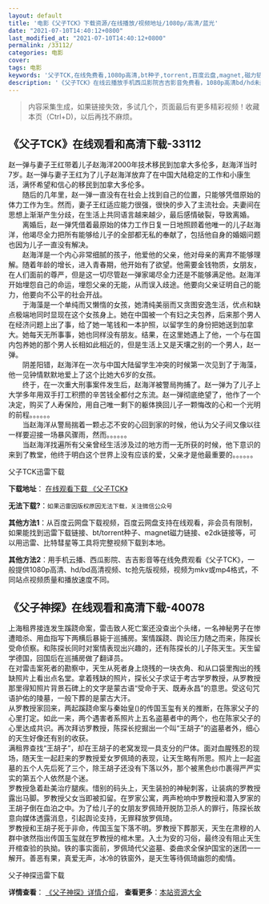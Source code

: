 ```yaml
---
layout: default
title: '电影《父子TCK》下载资源/在线播放/视频地址/1080p/高清/蓝光'
date: "2021-07-10T14:40:12+0800"
last_modified_at: "2021-07-10T14:40:12+0800"
permalink: /33112/
categories: 电影
cover:
tags: 电影
keywords: '父子TCK,在线免费看,1080p高清,bt种子,torrent,百度云盘,magnet,磁力链,迅雷下载资源'
description: '《父子TCK》在线云播放手机西瓜影院吉吉影音免费看，1080p高清bd/hd未删减完整版和tc抢先枪版，mkv/mp4格式，附带bt/torrent种子、magnet/磁力链、百度云盘、网盘资源迅雷下载链接'
---
```


>内容采集生成，如果链接失效，多试几个，页面最后有更多精彩视频！收藏本页（Ctrl+D)，以后再找不麻烦。


## 《父子TCK》在线观看和高清下载-33112

赵一弹与妻子王红带着儿子赵海洋2000年技术移民到加拿大多伦多，赵海洋当时7岁。赵一弹与妻子王红为了儿子赵海洋放弃了在中国大陆稳定的工作和小康生活，满怀希望和信心的移民到加拿大多伦多。<br />　　随后的几年里，赵一弹一直没有在社会上找到自己的位置，只能够凭借原始的体力工作为生。然而，妻子王红适应能力很强，很快的步入了主流社会。夫妻间在思想上渐渐产生分歧，在生活上共同语言越来越少，最后感情破裂，导致离婚。<br />　　离婚后，赵一弹凭借着最原始的体力工作日复一日地照顾着他唯一的儿子赵海洋，他竭尽全力把所有能够给儿子的全部都无私的奉献了，包括他自身的婚姻问题也因为儿子一直没有解决。<br />　　赵海洋是一个内心非常细腻的孩子，他爱他的父亲，他对母亲的离弃不能够理解。随着年龄的增长，进入青春期，他开始有了欲望。他需要金钱物质，女朋友，在人们面前的尊严，但是这一切尽管赵一弹家竭尽全力还是不能够满足他。赵海洋开始埋怨自己的命运，埋怨父亲的无能，从而误入歧途。他要向父亲证明自己的能力，他要向不公平的社会开战。<br />　　于海藻是一个单纯而又懒惰的女孩，她清纯美丽而又贪图安逸生活，优点和缺点极端地同时显现在这个女孩身上。她在中国被一个有妇之夫包养，后来那个男人在经济问题上出了事，给了她一笔钱和一本护照，以留学生的身份把她送到加拿大。她每天无所事事，她也同样没有朋友。结果，在这里她遇上了他，一个与在国内包养她的那个男人长相如此相近的，但是生活上又是天壤之别的一个男人，赵一弹。<br />　　阴差阳错，赵海洋在一次与中国大陆留学生冲突的时候第一次见到了于海藻，他一见钟情默默地爱上了这个比她大6岁的女孩。<br />　　终于，在一次重大刑事案件发生后，赵海洋被警局拘捕了。赵一弹为了儿子上大学多年用双手打工积攒的辛苦钱全都付之东流。赵一弹彻底绝望了，他作了一个决定，购买了人寿保险，用自己唯一剩下的躯体换回儿子一颗悔改的心和一个光明的前程。。。。。。<br />　　当赵海洋从警局揣着一颗忐忑不安的心回到家的时候，他认为父子间又像以往一样要迎接一场暴风骤雨，然而。。。。。。<br />　　当赵海洋找遍所有父亲曾经生活涉及过的地方而一无所获的时候，他下意识的来到了教堂，他终于明白这个世界上没有应该的爱，父亲才是他最重要的。。。。。。</p>


父子TCK迅雷下载

**下载地址**： [在线观看下载 《父子TCK》](https://www.993dy.com//vod-detail-id-15668.html) 


**无法下载?**：`如果迅雷因版权原因无法下载，关注微信公众号 `

**其他方法1**：从百度云网盘下载视频，百度云网盘支持在线观看，非会员有限制，如果能找到迅雷下载链接、bt/torrent种子、magnet磁力链接、e2dk链接等，可以用迅雷、比特彗星等工具将完整视频下载到本地。

**其他方法2**：用手机云播、西瓜影院、吉吉影音等在线免费观看《父子TCK》，一般提供1080p高清、hd/bd高清视频、tc抢先版视频，视频为mkv或mp4格式，不同站点视频质量和播放速度不同。


## 《父子神探》在线观看和高清下载-40078

上海租界接连发生蹊跷命案，雷击致人死亡案还没查出个头绪，一名神秘男子在惨遭暗杀、用血指写下两横后暴毙于巡捕房。案情蹊跷、舆论压力随之而来，陈探长受命侦察。和陈探长同时对案情表现出兴趣的，还有陈探长的儿子陈天生。天生留学德国，回国后在巡捕房做了翻译员。<br />在对雷击案死者的勘察中，天生从死者身上烧残的一块衣角、和从口袋里掏出的残缺照片上看出点名堂。拿着残缺的照片，探长父子求证于考古学罗教授，从罗教授那里得知照片背景石碑上的文字是蒙古语&ldquo;受命于天、既寿永昌&rdquo;的意思。受这句咒语护佑的陵墓，一般下葬的是蒙古大汗。<br />从罗教授家回来，两起蹊跷命案与秦始皇()的传国玉玺有关的推断，在陈家父子的心里打定。如此一来，两个遇害者系照片上五名盗墓者中的两个，也在陈家父子的心里达成共识。再次拜访罗教授，陈探长挖掘出一个叫“王胡子&rdquo;的盗墓者外，细心的天生好像还有别的收获。<br />满租界查找&ldquo;王胡子&rdquo;，却在王胡子的老窝发现一具支分的尸体。面对血腥残忍的现场，随天生一起赶来的罗教授爱女罗佩琦的表现，让天生略有所思。照片上一起盗墓的五个人先后死了三个，除王胡子还没有下落以外，那个被黑色纱巾裹得严严实实的第五个人依然是个迷。<br />罗教授急着赴美治疗腿疾。惜别的码头上，天生装扮的神秘刺客，让装病的罗教授露出马脚。罗教授父女当即被扣留。在罗家公寓，两声枪响中罗教授和潜入罗家的王胡子倒在血泊之中。为了给儿子的女朋友罗佩琦开脱防卫杀人的罪行，陈探长故意向媒体透露消息，引起舆论支持，无罪释放罗佩琦。<br />罗教授和王胡子死于非命，传国玉玺下落不明。罗教授下葬那天，天生在肃穆的人群中骇然指出传国玉玺就在罗教授的棺木里。入土为安的习俗，最终没有阻止天生开棺查验的执拗。铁的事实面前，罗佩琦代父盗墓、委曲求全保护国宝的迷团一一解开。善恶有果，真爱无声，冰冷的铁窗外，是天生等待佩琦幽怨的痴情。</p>


父子神探迅雷下载

**详情查看**： [《父子神探》详情介绍](/movie/40078/)， **查看更多**：[本站资源大全](/movie/t/all/)

